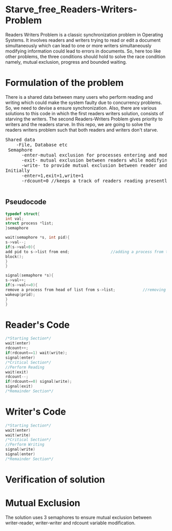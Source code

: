 # Starve_free_Readers-Writers-Problem
Readers Writers Problem is a classic synchronization problem in Operating Systems. It involves readers and writers trying to read or edit a document simultaneously which can lead to one or more writers simultaneously modifying information could lead to errors in documents. So, here too like other problems, the three conditions should hold to solve the race condition namely, mutual exclusion, progress and bounded waiting.
# Formulation of the problem
There is a shared data between many users who perform reading and writing which could make the system faulty due to concurrency problems. So, we need to devise a ensure synchronization. Also, there are various solutions to this code in which the first readers writers solution, consists of starving the writers. The second Readers-Writers Problem gives priority to writers and the readers starve. In this repo, we are going to solve the readers writers problem such that both readers and writers don't starve.
<pre>
Shared data
    -File, Database etc
 Semaphore
      -enter-mutual exclusion for processes entering and modifying rdcount and to ensure FIFO order too.
      -exit- mutual exclusion between readers while modifying shared rdcount variable
      -write- to provide mutual exclusion between reader and writer
Initially
      -enter=1,exit=1,write=1
      -rdcount=0 //keeps a track of readers reading presently
      </pre>
## Pseudocode
```cpp
typedef struct{
int val;
struct process *list;
}semaphore

wait(semaphore *s, int pid){
s->val--;
if(s->val<0){
add pid to s->list from end;                  //adding a process from the tail of list
block();
}
}

signal(semaphore *s){
s->val++;
if(s->val<=0){
remove a process from head of list from s->list;            //removing from head so that FIFO order is followed
wakeup(prid);
}
}
```
# Reader's Code
```cpp
/*Starting Section*/
wait(enter)
rdcount++;
if(rdcount==1) wait(write);
signal(enter)
/*Critical Section*/
//Perform Reading
wait(exit)
rdcount--;
if(rdcount==0) signal(write);
signal(exit)
/*Remainder Section*/
```
# Writer's Code
```cpp
/*Starting Section*/
wait(enter)
wait(write)
/*Critical Section*/
//Perform Writing
signal(write)
signal(enter)
/*Remainder Section*/
```
# Verification of solution
# Mutual Exclusion
The solution uses 3 semaphores to ensure mutual exclusion between writer-reader, writer-writer and rdcount variable modification.
